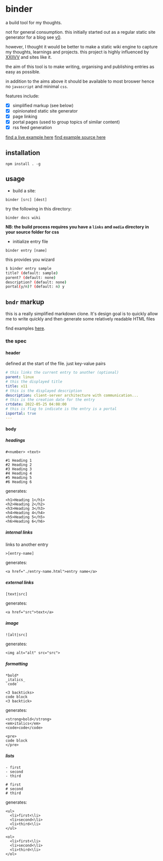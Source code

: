 # binder
a build tool for my thoughts.

not for general consumption. this initially started out as a regular static site generator for a blog see [v0](https://github.com/v3rse/binder/tree/v0).

however, I thought it would be better to make a static wiki engine to capture my thoughts, learnings and projects. this project is highly influenced by [XXIIVV](wiki.xxiivv.com) and sites like it.

the aim of this tool is to make writing, organising and publishing entries as easy as possible.

in addition to the aims above it should be available to most broswer hence no `javascript` and minimal `css`.

features include:
- [x] simplified markup (see below)
- [x] opinionated static site generator
- [x] page linking
- [x] portal pages (used to group topics of similar content)
- [x] rss feed generation

[find a live example here](http://www.nanaadane.com/)
[find example source here](https://github.com/v3rse/site)

## installation
```
npm install . -g
```

## usage
- build a site:
```
binder [src] [dest]
```

try the following in this directory:
```
binder docs wiki
```
__NB: the build process requires you have a `links` and `media` directory in your source folder for css__ 

- initialize entry file
```
binder entry [name]
```

this provides you wizard
```bash
$ binder entry sample                                                          
title? (default: sample)
parent? (default: none)
description? (default: none)
portal(y/n)? (default: n) y
```

## `bndr` markup
this is a really simplified markdown clone. It's design goal is to quickly
allow me to write quickly and then generate some relatively readable HTML files

find examples [here](docs/example.bndr).

### the spec

#### header
defined at the start of the file. just key-value pairs

```yaml
# this links the current entry to another (optional)
parent: linux
# this the displayed title
title: x11
# this is the displayed description
description: client-server architecture with communication...
# this is the creation date for the entry
crtdate: 2022-05-25 04:08:00
# this is flag to indicate is the entry is a portal
isportal: true
---
```

#### body

##### headings
`#<number> <text>`

```
#1 Heading 1
#2 Heading 2
#3 Heading 3
#4 Heading 4
#5 Heading 5
#6 Heading 6
```

generates:

```
<h1>Heading 1</h1>
<h2>Heading 2</h2>
<h3>Heading 3</h3>
<h4>Heading 4</h4>
<h5>Heading 5</h5>
<h6>Heading 6</h6>
```

##### internal links
links to another entry

```
>[entry-name]
```

generates:

```
<a href="./entry-name.html">entry name</a>
```

##### external links

```
[text|src]
```

generates:

```
<a href="src">text</a>
```

##### image

```
![alt|src]
```

generates:

```
<img alt="alt" src="src">
```

##### formatting

```
*bold*
_italics_
`code`

<3 backticks>
code block
<3 backtick>
```

generates:

```
<strong>bold</strong>
<em>italics</em>
<code>code</code>

<pre>
code block
</pre>
```

##### lists

```
- first
- second
- third

# first
# second
# third
```

generates:

```
<ul>
  <li>first<\li>
  <li>second<\li>
  <li>third<\li>
</ul>

<ol>
  <li>first<\li>
  <li>second<\li>
  <li>third<\li>
</ol>
```
